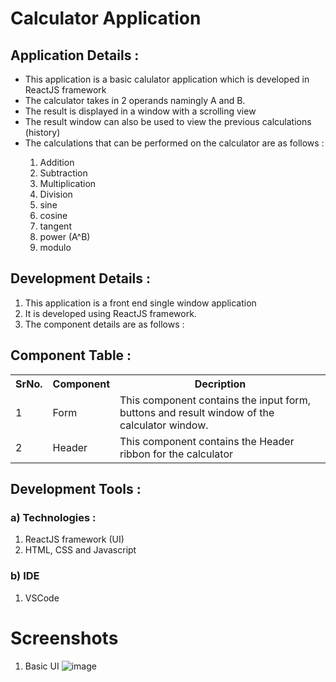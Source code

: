 # Calculator Application

## Application Details : 

<ul>
  <li>This application is a basic calulator application which is developed in ReactJS framework</li>
  <li>The calculator takes in 2 operands namingly A and B.</li>
  <li>The result is displayed in a window with a scrolling view</li>
  <li>The result window can also be used to view the previous calculations (history)</li>
  <li>The calculations that can be performed on the calculator are as follows : </li>
  <ol type="1">
    <li>Addition</li>
    <li>Subtraction</li>
    <li>Multiplication</li>
    <li>Division</li>
    <li>sine</li>
    <li>cosine</li>
    <li>tangent</li>
    <li>power (A^B)</li>
    <li>modulo</li>
  </ol>
</ul>

## Development Details : 

1. This application is a front end single window application
2. It is developed using ReactJS framework.
3. The component details are as follows : 

## Component Table :

<table>
  <tr>
    <th>SrNo.</th>
    <th>Component</th>
    <th>Decription</th>
  </tr>
  <tr>
    <td>1</td>
    <td>Form</td>
    <td>This component contains the input form, buttons and result window of the calculator window.</td>
  </tr>
  <tr>
    <td>2</td>
    <td>Header</td>
    <td>This component contains the Header ribbon for the calculator</td>
  </tr>
</table>

## Development Tools :

### a) Technologies : 
1. ReactJS framework (UI)
2. HTML, CSS and Javascript

### b) IDE
1. VSCode

# Screenshots

1. Basic UI
![image](https://user-images.githubusercontent.com/56042048/127801861-e3b422b6-0680-46a1-9d28-12bf5efad9a9.png)
